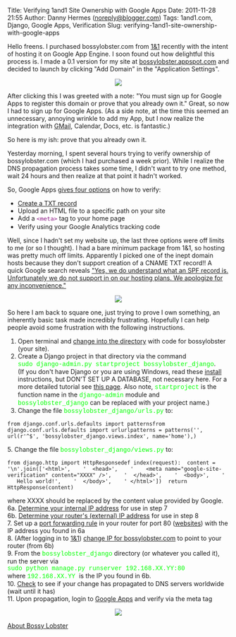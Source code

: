 Title: Verifying 1and1 Site Ownership with Google Apps
Date: 2011-11-28 21:55
Author: Danny Hermes (noreply@blogger.com)
Tags: 1and1.com, Django, Google Apps, Verification
Slug: verifying-1and1-site-ownership-with-google-apps

Hello freens. I purchased bossylobster.com from [1&1](http://1and1.com/)
recently with the intent of hosting it on Google App Engine. I soon
found out how delightful this process is. I made a 0.1 version for my
site at [bossylobster.appspot.com](http://bossylobster.appspot.com/) and
decided to launch by clicking "Add Domain" in the "Application
Settings".  

<div class="separator" style="clear: both; text-align: center;">

[![](http://2.bp.blogspot.com/-OfMIzEGrOGs/ThDuKl-ytFI/AAAAAAAAAv4/z0BFojIJcWQ/s1600/Screen+shot+2011-07-03+at+2.05.13+PM.png)](http://2.bp.blogspot.com/-OfMIzEGrOGs/ThDuKl-ytFI/AAAAAAAAAv4/z0BFojIJcWQ/s1600/Screen+shot+2011-07-03+at+2.05.13+PM.png)

</div>

  
After clicking this I was greeted with a note: "You must sign up for
Google Apps to register this domain or prove that you already own it."
Great, so now I had to sign up for Google Apps. (As a side note, at the
time this seemed an unnecessary, annoying wrinkle to add my App, but I
now realize the integration with [GMail](http://mail.bossylobster.com/),
Calendar, Docs, etc. is fantastic.)  
  
So here is my ish: prove that you already own it.  
  
Yesterday morning, I spent several hours trying to verify ownership of
bossylobster.com (which I had purchased a week prior). While I realize
the DNS propagation process takes some time, I didn't want to try one
method, wait 24 hours and then realize at that point it hadn't worked.  
  
So, Google Apps [gives four
options](http://www.google.com/support/a/bin/answer.py?answer=60216) on
how to verify:  

-   [Create a TXT
    record](http://www.google.com/support/a/bin/answer.py?answer=183895)
-   Upload an HTML file to a specific path on your site
-   Add a <span class="Apple-style-span"
    style="background-color: white; color: white; font-family: Arial, Tahoma, Helvetica, FreeSans, sans-serif; font-size: 13px; line-height: 18px;"><span
    class="Apple-style-span"
    style="color: #881280; font-family: monospace; white-space: pre-wrap;">\<meta</span><span
    class="Apple-style-span"
    style="color: #881280; font-family: monospace; white-space: pre-wrap;">\></span></span> tag
    to your home page
-   Verify using your Google Analytics tracking code

  
Well, since I hadn't set my website up, the last three options were off
limits to me (or so I thought). I had a bare minimum package from 1&1,
so hosting was pretty much off limits. Apparently I picked one of the
inept domain hosts because they don't support creation of a CNAME TXT
record!! A quick Google search reveals ["Yes, we do understand what an
SPF record is. Unfortunately we do not support in on our hosting plans.
We apologize for any
inconvenience."](http://webmasters.stackexchange.com/questions/859/how-can-i-create-an-spf-record-on-my-1and1-com-hosted-domain)  

<div class="separator" style="clear: both; text-align: center;">

[![](http://1.bp.blogspot.com/-j-MndPbqYKg/ThDu5PUlt0I/AAAAAAAAAv8/OF5_gWCx3Zs/s640/Screen+shot+2011-07-03+at+3.02.11+PM.png)](http://1.bp.blogspot.com/-j-MndPbqYKg/ThDu5PUlt0I/AAAAAAAAAv8/OF5_gWCx3Zs/s1600/Screen+shot+2011-07-03+at+3.02.11+PM.png)

</div>

  
So here I am back to square one, just trying to prove I own something,
an inherently basic task made incredibly frustrating. Hopefully I can
help people avoid some frustration with the following instructions.  
  
1. Open terminal and [change into the
directory](http://ss64.com/bash/cd.html) with code for bossylobster
(your site).  
2. Create a Django project in that directory via the command  
<span class="Apple-style-span"
style="color: lime; font-family: 'Courier New', Courier, monospace;">sudo
django-admin.py startproject bossylobster\_django</span>.  
(If you don't have Django or you are using Windows, read these
[install](https://docs.djangoproject.com/en/1.3/intro/install/)
instructions, but DON'T SET UP A DATABASE, not necessary here. For a
more detailed tutorial see [this
page](https://docs.djangoproject.com/en/1.3/intro/tutorial01/). Also
note, <span class="Apple-style-span"
style="color: lime; font-family: 'Courier New', Courier, monospace;">startproject</span>
is the function name in the <span class="Apple-style-span"
style="color: lime; font-family: 'Courier New', Courier, monospace;">django-admin</span>
module and <span class="Apple-style-span"
style="color: lime; font-family: 'Courier New', Courier, monospace;">bossylobster\_django</span>
can be replaced with your project name.)  
4. Change the file <span class="Apple-style-span"
style="color: lime; font-family: 'Courier New', Courier, monospace;">bossylobster\_django/urls.py</span>
to:  

~~~~ {.prettyprint style="background-color: white;"}
from django.conf.urls.defaults import patternsfrom django.conf.urls.defaults import urlurlpatterns = patterns('',  url(r'^$', 'bossylobster_django.views.index', name='home'),)
~~~~

​5. Change the file <span class="Apple-style-span"
style="color: lime; font-family: 'Courier New', Courier, monospace;">bossylobster\_django/views.py</span>
to:  

~~~~ {.prettyprint style="background-color: white;"}
from django.http import HttpResponsedef index(request):  content = '\n'.join(['<html>',    '  <head>',    '    <meta name="google-site-verification" content="XXXX" />',    '  </head>',    '  <body>',    '    Hello world!',    '  </body>',    ' </html>'])  return HttpResponse(content)
~~~~

where XXXX should be replaced by the content value provided by Google.  
6a. [Determine your internal IP
address](http://www.bitwiseim.com/wiki/index.php?title=Determine_your_LAN_/_Local_/_Internal_IP_Address)
for use in step 7  
6b. [Determine your router's (external) IP
address](http://checkip.dyndns.com/) for use in step 8  
7. Set up a [port forwarding rule](http://portforward.com/dyndns/) in
your router for port 80 ([websites](https://www.grc.com/port_80.htm))
with the IP address you found in 6a  
8. (After logging in to [1&1](http://1and1.com/)) [change IP for
bossylobster.com](http://faq.1and1.com/domains/domain_admin/dns_settings/13.html)
to point to your router (from 6b)  
9. From the <span class="Apple-style-span"
style="color: lime; font-family: 'Courier New', Courier, monospace;">bossylobster\_django</span>
directory (or whatever you called it), run the server via  
<span class="Apple-style-span"
style="color: lime; font-family: 'Courier New', Courier, monospace;">sudo
python manage.py runserver 192.168.XX.YY:80</span>  
where <span class="Apple-style-span"
style="color: lime; font-family: 'Courier New', Courier, monospace;">192.168.XX.YY </span>is
the IP you found in 6b.  
10. [Check](http://www.whatsmydns.net/#A/bossylobster.com) to see if
your change has propagated to DNS servers worldwide (wait until it has)  
11. Upon propagation, login to [Google Apps](https://www.google.com/a)
and verify via the meta tag  

<div class="separator" style="clear: both; text-align: center;">

[![](http://3.bp.blogspot.com/-WanRI9X9Gd0/ThDv2kFDk8I/AAAAAAAAAwA/9XpdLm-b7Ds/s640/Screen+shot+2011-07-03+at+3.02.22+PM.png)](http://3.bp.blogspot.com/-WanRI9X9Gd0/ThDv2kFDk8I/AAAAAAAAAwA/9XpdLm-b7Ds/s1600/Screen+shot+2011-07-03+at+3.02.22+PM.png)

</div>

[About Bossy Lobster](https://profiles.google.com/114760865724135687241)

</p>

